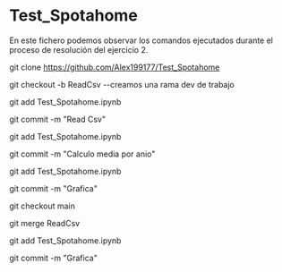 # Test_Spotahome
En este fichero podemos observar los comandos ejecutados durante el proceso de resolución del ejercicio 2.


git clone https://github.com/Alex199177/Test_Spotahome

git checkout -b ReadCsv  --creamos una rama dev de trabajo

git add Test_Spotahome.ipynb

git commit -m "Read Csv"

git add Test_Spotahome.ipynb 

git commit -m "Calculo media por anio"


git add Test_Spotahome.ipynb

git commit -m "Grafica"

git checkout main

git merge ReadCsv



git add Test_Spotahome.ipynb

git commit -m "Grafica"



